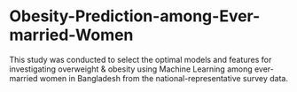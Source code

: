 # Obesity-Prediction-among-Ever-married-Women
This study was conducted to select the optimal models and features for investigating overweight & obesity using Machine Learning among ever-married women in Bangladesh from the national-representative survey data.
